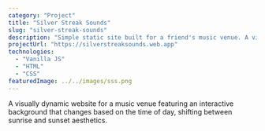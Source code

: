 ```yaml
---
category: "Project"
title: "Silver Streak Sounds"
slug: "silver-streak-sounds"
description: "Simple static site built for a friend's music venue. A visually pleasing, playful site showcasing a dynamically changing sunrise/sunset background (based of time of day)."
projectUrl: "https://silverstreaksounds.web.app"
technologies: 
  - "Vanilla JS"
  - "HTML"
  - "CSS"
featuredImage: ../../images/sss.png
---
```


A visually dynamic website for a music venue featuring an interactive background that changes based on the time of day, shifting between sunrise and sunset aesthetics.
